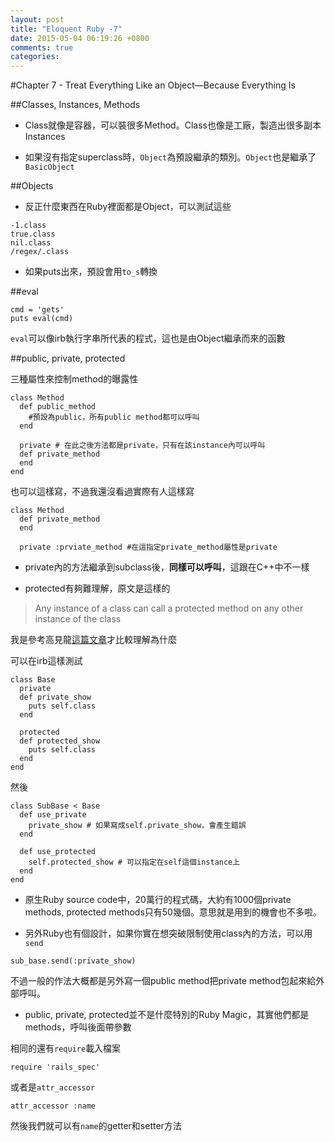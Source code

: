 ```yaml
---
layout: post
title: "Eloquent Ruby -7"
date: 2015-05-04 06:19:26 +0800
comments: true
categories: 
---
```


#Chapter 7 - Treat Everything Like an Object—Because Everything Is

##Classes, Instances, Methods

- Class就像是容器，可以裝很多Method。Class也像是工廠，製造出很多副本Instances

- 如果沒有指定superclass時，`Object`為預設繼承的類別。`Object`也是繼承了`BasicObject`

##Objects

- 反正什麼東西在Ruby裡面都是Object，可以測試這些

```
-1.class
true.class
nil.class
/regex/.class
```

- 如果puts出來，預設會用`to_s`轉換

##eval

```
cmd = 'gets'
puts eval(cmd)
```

`eval`可以像irb執行字串所代表的程式，這也是由Object繼承而來的函數

##public, private, protected

三種屬性來控制method的曝露性

```
class Method
  def public_method
    #預設為public，所有public method都可以呼叫
  end

  private # 在此之後方法都是private，只有在該instance內可以呼叫
  def private_method
  end
end
```

也可以這樣寫，不過我還沒看過實際有人這樣寫

```
class Method
  def private_method
  end

  private :prviate_method #在這指定private_method屬性是private
```

- private內的方法繼承到subclass後，**同樣可以呼叫**，這跟在C++中不一樣

- protected有夠難理解，原文是這樣的

> Any instance of a class can call a protected method on any other instance of the class

我是參考高見龍[這篇文章](http://blog.eddie.com.tw/2011/07/26/public-protected-and-private-method-in-ruby/)才比較理解為什麼

可以在irb這樣測試

```
class Base
  private 
  def private_show
    puts self.class
  end

  protected
  def protected_show
    puts self.class
  end
end
```

然後

```
class SubBase < Base
  def use_private
    private_show # 如果寫成self.private_show，會產生錯誤
  end

  def use_protected
    self.protected_show # 可以指定在self這個instance上
  end
end
```

- 原生Ruby source code中，20萬行的程式碼，大約有1000個private methods, protected methods只有50幾個。意思就是用到的機會也不多啦。

- 另外Ruby也有個設計，如果你實在想突破限制使用class內的方法，可以用`send`

```
sub_base.send(:private_show)
```

不過一般的作法大概都是另外寫一個public method把private method包起來給外部呼叫。

- public, private, protected並不是什麼特別的Ruby Magic，其實他們都是methods，呼叫後面帶參數

相同的還有`require`載入檔案

```
require 'rails_spec'
```

或者是`attr_accessor`

```
attr_accessor :name
```

然後我們就可以有`name`的getter和setter方法
